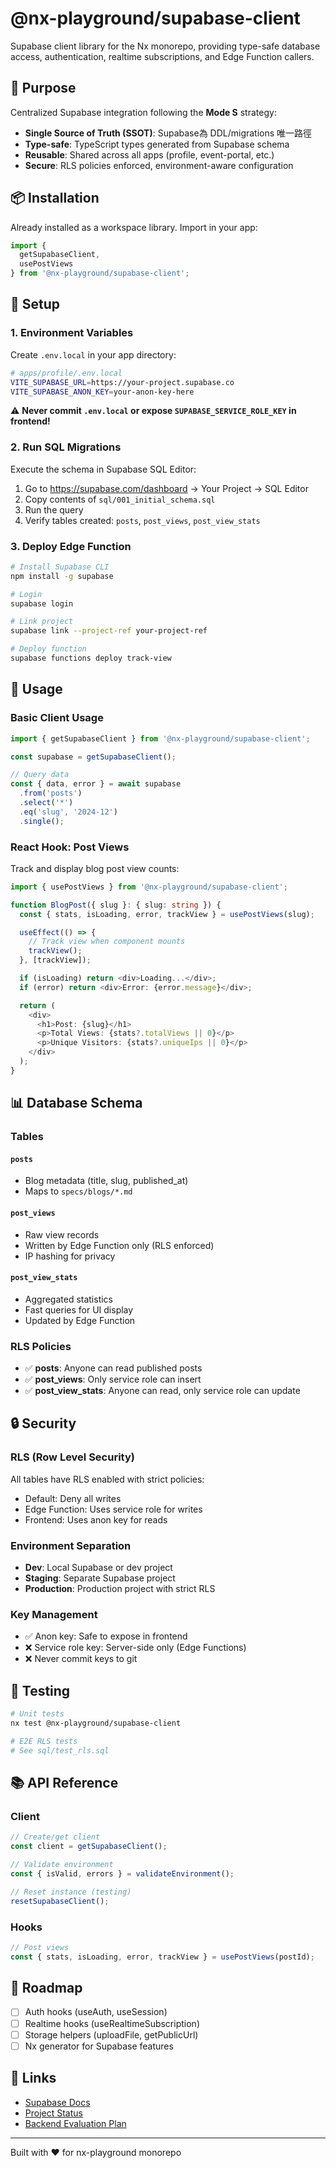 # @nx-playground/supabase-client

Supabase client library for the Nx monorepo, providing type-safe database access, authentication, realtime subscriptions, and Edge Function callers.

## 🎯 Purpose

Centralized Supabase integration following the **Mode S** strategy:
- **Single Source of Truth (SSOT)**: Supabase為 DDL/migrations 唯一路徑
- **Type-safe**: TypeScript types generated from Supabase schema
- **Reusable**: Shared across all apps (profile, event-portal, etc.)
- **Secure**: RLS policies enforced, environment-aware configuration

## 📦 Installation

Already installed as a workspace library. Import in your app:

```typescript
import { 
  getSupabaseClient, 
  usePostViews 
} from '@nx-playground/supabase-client';
```

## 🔧 Setup

### 1. Environment Variables

Create `.env.local` in your app directory:

```bash
# apps/profile/.env.local
VITE_SUPABASE_URL=https://your-project.supabase.co
VITE_SUPABASE_ANON_KEY=your-anon-key-here
```

⚠️ **Never commit `.env.local` or expose `SUPABASE_SERVICE_ROLE_KEY` in frontend!**

### 2. Run SQL Migrations

Execute the schema in Supabase SQL Editor:

1. Go to https://supabase.com/dashboard → Your Project → SQL Editor
2. Copy contents of `sql/001_initial_schema.sql`
3. Run the query
4. Verify tables created: `posts`, `post_views`, `post_view_stats`

### 3. Deploy Edge Function

```bash
# Install Supabase CLI
npm install -g supabase

# Login
supabase login

# Link project
supabase link --project-ref your-project-ref

# Deploy function
supabase functions deploy track-view
```

## 🚀 Usage

### Basic Client Usage

```typescript
import { getSupabaseClient } from '@nx-playground/supabase-client';

const supabase = getSupabaseClient();

// Query data
const { data, error } = await supabase
  .from('posts')
  .select('*')
  .eq('slug', '2024-12')
  .single();
```

### React Hook: Post Views

Track and display blog post view counts:

```typescript
import { usePostViews } from '@nx-playground/supabase-client';

function BlogPost({ slug }: { slug: string }) {
  const { stats, isLoading, error, trackView } = usePostViews(slug);

  useEffect(() => {
    // Track view when component mounts
    trackView();
  }, [trackView]);

  if (isLoading) return <div>Loading...</div>;
  if (error) return <div>Error: {error.message}</div>;

  return (
    <div>
      <h1>Post: {slug}</h1>
      <p>Total Views: {stats?.totalViews || 0}</p>
      <p>Unique Visitors: {stats?.uniqueIps || 0}</p>
    </div>
  );
}
```

## 📊 Database Schema

### Tables

#### `posts`
- Blog metadata (title, slug, published_at)
- Maps to `specs/blogs/*.md`

#### `post_views`
- Raw view records
- Written by Edge Function only (RLS enforced)
- IP hashing for privacy

#### `post_view_stats`
- Aggregated statistics
- Fast queries for UI display
- Updated by Edge Function

### RLS Policies

- ✅ **posts**: Anyone can read published posts
- ✅ **post_views**: Only service role can insert
- ✅ **post_view_stats**: Anyone can read, only service role can update

## 🔒 Security

### RLS (Row Level Security)
All tables have RLS enabled with strict policies:
- Default: Deny all writes
- Edge Function: Uses service role for writes
- Frontend: Uses anon key for reads

### Environment Separation
- **Dev**: Local Supabase or dev project
- **Staging**: Separate Supabase project
- **Production**: Production project with strict RLS

### Key Management
- ✅ Anon key: Safe to expose in frontend
- ❌ Service role key: Server-side only (Edge Functions)
- ❌ Never commit keys to git

## 🧪 Testing

```bash
# Unit tests
nx test @nx-playground/supabase-client

# E2E RLS tests
# See sql/test_rls.sql
```

## 📚 API Reference

### Client

```typescript
// Create/get client
const client = getSupabaseClient();

// Validate environment
const { isValid, errors } = validateEnvironment();

// Reset instance (testing)
resetSupabaseClient();
```

### Hooks

```typescript
// Post views
const { stats, isLoading, error, trackView } = usePostViews(postId);
```

## 🎯 Roadmap

- [ ] Auth hooks (useAuth, useSession)
- [ ] Realtime hooks (useRealtimeSubscription)
- [ ] Storage helpers (uploadFile, getPublicUrl)
- [ ] Nx generator for Supabase features

## 🔗 Links

- [Supabase Docs](https://supabase.com/docs)
- [Project Status](../../specs/PROJECT_STATUS.md)
- [Backend Evaluation Plan](../../docs/backend/BACKEND_EVALUATION.md)

---

Built with ❤️ for nx-playground monorepo
